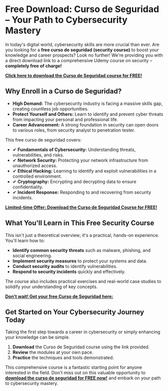 # Free Download: Curso de Seguridad – Your Path to Cybersecurity Mastery

In today's digital world, cybersecurity skills are more crucial than ever. Are you looking for a **free curso de seguridad (security course)** to boost your knowledge and career prospects? Look no further! We're providing you with a direct download link to a comprehensive Udemy course on security – **completely free of charge!**

[**Click here to download the Curso de Seguridad course for FREE!**](https://udemywork.com/curso-de-seguridad)

## Why Enroll in a Curso de Seguridad?

*   **High Demand:** The cybersecurity industry is facing a massive skills gap, creating countless job opportunities.
*   **Protect Yourself and Others:** Learn to identify and prevent cyber threats from impacting your personal and professional life.
*   **Career Advancement:** A strong foundation in security can open doors to various roles, from security analyst to penetration tester.

This free curso de seguridad covers:

*   ✔ **Fundamentals of Cybersecurity:** Understanding threats, vulnerabilities, and risks.
*   ✔ **Network Security:** Protecting your network infrastructure from unauthorized access.
*   ✔ **Ethical Hacking:** Learning to identify and exploit vulnerabilities in a controlled environment.
*   ✔ **Cryptography:** Encrypting and decrypting data to ensure confidentiality.
*   ✔ **Incident Response:** Responding to and recovering from security incidents.

[**Limited-time Offer: Download the Curso de Seguridad Course for FREE!**](https://udemywork.com/curso-de-seguridad)

## What You'll Learn in This Free Security Course

This isn't just a theoretical overview; it's a practical, hands-on experience. You'll learn how to:

*   **Identify common security threats** such as malware, phishing, and social engineering.
*   **Implement security measures** to protect your systems and data.
*   **Conduct security audits** to identify vulnerabilities.
*   **Respond to security incidents** quickly and effectively.

The course also includes practical exercises and real-world case studies to solidify your understanding of key concepts.

[**Don't wait! Get your free Curso de Seguridad here:**](https://udemywork.com/curso-de-seguridad)

## Get Started on Your Cybersecurity Journey Today

Taking the first step towards a career in cybersecurity or simply enhancing your knowledge can be simple.

1.  **Download** the Curso de Seguridad course using the link provided.
2.  **Review** the modules at your own pace.
3.  **Practice** the techniques and tools demonstrated.

This comprehensive course is a fantastic starting point for anyone interested in the field. Don't miss out on this valuable opportunity to **[download the curso de seguridad for FREE now!](https://udemywork.com/curso-de-seguridad)** and embark on your path to cybersecurity mastery.
